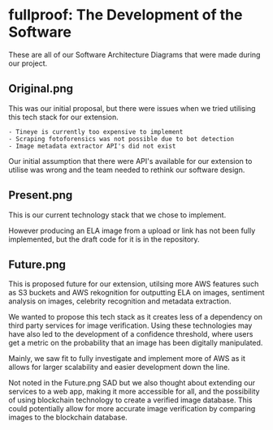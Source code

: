 # fullproof: The Development of the Software
These are all of our Software Architecture Diagrams that were made during our project.</b >

## Original.png
This was our initial proposal, but there were issues when we tried utilising this tech stack for</b >
our extension.

    - Tineye is currently too expensive to implement
    - Scraping fotoforensics was not possible due to bot detection
    - Image metadata extractor API's did not exist

Our initial assumption that there were API's available for our extension to utilise was wrong</b >
and the team needed to rethink our software design.

## Present.png
This is our current technology stack that we chose to implement.

However producing an ELA image from a upload or link has not been fully implemented, but the draft code</b >
for it is in the repository.

## Future.png
This is proposed future for our extension, utilsing more AWS features such as S3 buckets and AWS rekognition</b >
for outputting ELA on images, sentiment analysis on images, celebrity recognition and metadata extraction.</b >

We wanted to propose this tech stack as it creates less of a dependency on third party services for image</b >
verification. Using these technologies may have also led to the development of a confidence threshold,</b>
where users get a metric on the probability that an image has been digitally manipulated.</b >

Mainly, we saw fit to fully investigate and implement more of AWS as it allows for larger scalability and easier</b >
development down the line.

Not noted in the Future.png SAD but we also thought about extending our services to a web app, making it more</b >
accessible for all, and the possibility of using blockchain technology to create a verified image database.</b >
This could potentially allow for more accurate image verification by comparing images to the blockchain database. 



